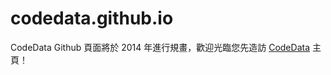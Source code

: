 codedata.github.io
==================

CodeData Github 頁面將於 2014 年進行規畫，歡迎光臨您先造訪 [CodeData](http://www.codedata.com.tw) 主頁！

